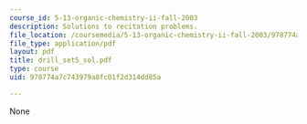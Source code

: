 ```yaml
---
course_id: 5-13-organic-chemistry-ii-fall-2003
description: Solutions to recitation problems.
file_location: /coursemedia/5-13-organic-chemistry-ii-fall-2003/978774a7c743979a8fc01f2d314dd85a_drill_set5_sol.pdf
file_type: application/pdf
layout: pdf
title: drill_set5_sol.pdf
type: course
uid: 978774a7c743979a8fc01f2d314dd85a

---
```

None